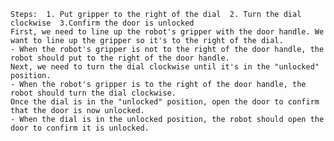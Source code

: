 
    Steps:  1. Put gripper to the right of the dial  2. Turn the dial clockwise  3.Confirm the door is unlocked 
    First, we need to line up the robot's gripper with the door handle. We want to line up the gripper so it's to the right of the dial. 
    - When the robot's gripper is not to the right of the door handle, the robot should put to the right of the door handle.
    Next, we need to turn the dial clockwise until it's in the "unlocked" position. 
    - When the robot's gripper is to the right of the door handle, the robot should turn the dial clockwise.
    Once the dial is in the "unlocked" position, open the door to confirm that the door is now unlocked. 
    - When the dial is in the unlocked position, the robot should open the door to confirm it is unlocked.